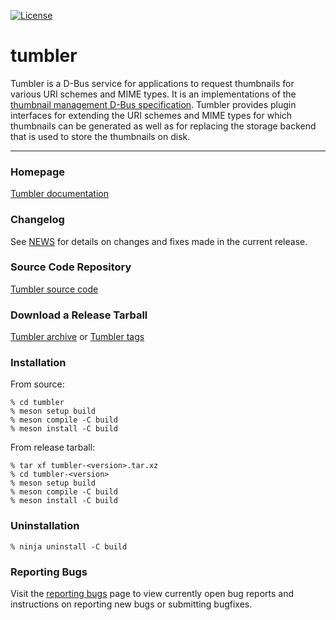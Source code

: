 [![License](https://img.shields.io/badge/License-GPL%20v2-blue.svg)](https://gitlab.xfce.org/xfce/tumbler/-/blob/master/COPYING)

# tumbler


Tumbler is a D-Bus service for applications to request thumbnails for
various URI schemes and MIME types. It is an implementations of the 
[thumbnail management D-Bus specification](https://wiki.gnome.org/Attic/DraftThumbnailerSpec).
Tumbler provides plugin interfaces for extending the URI schemes and MIME types
for which thumbnails can be generated as well as for replacing the storage
backend that is used to store the thumbnails on disk.

----

### Homepage

[Tumbler documentation](https://docs.xfce.org/xfce/tumbler/start)

### Changelog

See [NEWS](https://gitlab.xfce.org/xfce/tumbler/-/blob/master/NEWS) for details on changes and fixes made in the current release.

### Source Code Repository

[Tumbler source code](https://gitlab.xfce.org/xfce/tumbler)

### Download a Release Tarball

[Tumbler archive](https://archive.xfce.org/src/xfce/tumbler)
    or
[Tumbler tags](https://gitlab.xfce.org/xfce/tumbler/-/tags)

### Installation

From source: 

    % cd tumbler
    % meson setup build
    % meson compile -C build
    % meson install -C build

From release tarball:

    % tar xf tumbler-<version>.tar.xz
    % cd tumbler-<version>
    % meson setup build
    % meson compile -C build
    % meson install -C build

### Uninstallation

    % ninja uninstall -C build

### Reporting Bugs

Visit the [reporting bugs](https://docs.xfce.org/xfce/tumbler/bugs) page to view currently open bug reports and instructions on reporting new bugs or submitting bugfixes.

